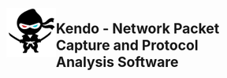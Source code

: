 <p>
  <img src="https://github.com/kendojitsu/Kendo/blob/main/images/kendo.png" width="100" height="100" align=left border=0 />
  <h1>Kendo - Network Packet Capture and Protocol Analysis Software</h1>
</p>
